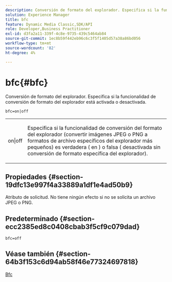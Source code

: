 ```yaml
---
description: Conversión de formato del explorador. Especifica si la funcionalidad de conversión de formato del explorador está activada o desactivada.
solution: Experience Manager
title: bfc
feature: Dynamic Media Classic,SDK/API
role: Developer,Business Practitioner
exl-id: d3fa2a11-339f-4c8e-9735-439c5464ab84
source-git-commit: 1ec8b59f442eb96c6c3f5f1405d57a38a86bd056
workflow-type: tm+mt
source-wordcount: '82'
ht-degree: 4%

---
```


# bfc{#bfc}

Conversión de formato del explorador. Especifica si la funcionalidad de conversión de formato del explorador está activada o desactivada.

`bfc=on|off`

<table id="simpletable_2D23B1B282CD4216AB5BE7E7430D1B3F"> 
 <tr class="strow"> 
  <td class="stentry"> <p> <span class="codeph"> on|off  </span> </p> </td> 
  <td class="stentry"> <p>Especifica si la funcionalidad de conversión del formato del explorador (convertir imágenes JPEG o PNG a formatos de archivo específicos del explorador más pequeños) es verdadera ( <span class="codeph"> en </span>) o falsa ( <span class="codeph"> desactivada </span> sin conversión de formato específica del explorador). </p> </td> 
 </tr> 
</table>

## Propiedades {#section-19dfc13e997f4a33889a1df1e4ad50b9}

Atributo de solicitud. No tiene ningún efecto si no se solicita un archivo JPEG o PNG.

## Predeterminado {#section-ecc2385ed8c0408cbab3f5cf9c079dad}

`bfc=off`

## Véase también {#section-64b3f153c6d94ab58f46e77324697818}

[Bfc](../../../../../is-api/image-catalog/image-serving-api-ref/c-image-catalog-reference/c-attributes-reference/r-bfc.md#reference-5217a41d9d7447d6b0624077eb38d3de)
